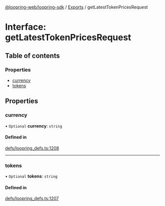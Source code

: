 [@loopring-web/loopring-sdk](../README.md) / [Exports](../modules.md) / getLatestTokenPricesRequest

# Interface: getLatestTokenPricesRequest

## Table of contents

### Properties

- [currency](getLatestTokenPricesRequest.md#currency)
- [tokens](getLatestTokenPricesRequest.md#tokens)

## Properties

### currency

• `Optional` **currency**: `string`

#### Defined in

[defs/loopring_defs.ts:1208](https://github.com/Loopring/loopring_sdk/blob/6d0be7c/src/defs/loopring_defs.ts#L1208)

___

### tokens

• `Optional` **tokens**: `string`

#### Defined in

[defs/loopring_defs.ts:1207](https://github.com/Loopring/loopring_sdk/blob/6d0be7c/src/defs/loopring_defs.ts#L1207)
